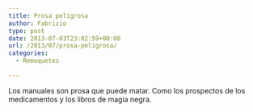 ```yaml
---
title: Prosa peligrosa
author: Fabrizio
type: post
date: 2013-07-03T23:02:59+00:00
url: /2013/07/prosa-peligrosa/
categories:
  - Remoquetes

---
```

Los manuales son prosa que puede matar. Como los prospectos de los medicamentos y los libros de magia negra.